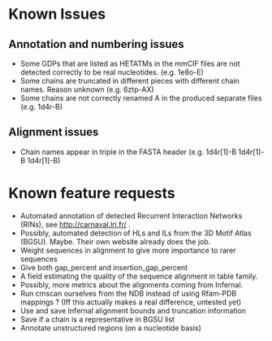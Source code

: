 # Known Issues

## Annotation and numbering issues
* Some GDPs that are listed as HETATMs in the mmCIF files are not detected correctly to be real nucleotides. (e.g. 1e8o-E)
* Some chains are truncated in different pieces with different chain names. Reason unknown (e.g. 6ztp-AX)
* Some chains are not correctly renamed A in the produced separate files (e.g. 1d4r-B)

## Alignment issues
* Chain names appear in triple in the FASTA header (e.g. 1d4r[1]-B 1d4r[1]-B 1d4r[1]-B)

# Known feature requests
* Automated annotation of detected Recurrent Interaction Networks (RINs), see http://carnaval.lri.fr/ .
* Possibly, automated detection of HLs and ILs from the 3D Motif Atlas (BGSU). Maybe. Their own website already does the job.
* Weight sequences in alignment to give more importance to rarer sequences 
* Give both gap_percent and insertion_gap_percent
* A field estimating the quality of the sequence alignment in table family.
* Possibly, more metrics about the alignments coming from Infernal.
* Run cmscan ourselves from the NDB instead of using Rfam-PDB mappings ? (Iff this actually makes a real difference, untested yet)
* Use and save Infernal alignment bounds and truncation information
* Save if a chain is a representative in BGSU list
* Annotate unstructured regions (on a nucleotide basis)
